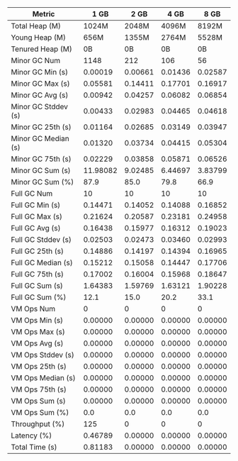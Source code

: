 | Metric | 1 GB | 2 GB | 4 GB | 8 GB |
|------|----|----|----|----|
| Total Heap (M) | 1024M | 2048M | 4096M | 8192M |
| Young Heap (M) | 656M | 1355M | 2764M | 5528M |
| Tenured Heap (M) | 0B | 0B | 0B | 0B |
| Minor GC Num | 1148 | 212 | 106 | 56 |
| Minor GC Min (s) | 0.00019 | 0.00661 | 0.01436 | 0.02587 |
| Minor GC Max (s) | 0.05581 | 0.14411 | 0.17701 | 0.16917 |
| Minor GC Avg (s) | 0.00942 | 0.04257 | 0.06082 | 0.06854 |
| Minor GC Stddev (s) | 0.00433 | 0.02983 | 0.04465 | 0.04618 |
| Minor GC 25th (s) | 0.01164 | 0.02685 | 0.03149 | 0.03947 |
| Minor GC Median (s) | 0.01320 | 0.03734 | 0.04415 | 0.05304 |
| Minor GC 75th (s) | 0.02229 | 0.03858 | 0.05871 | 0.06526 |
| Minor GC Sum (s) | 11.98082 | 9.02485 | 6.44697 | 3.83799 |
| Minor GC Sum (%) | 87.9 | 85.0 | 79.8 | 66.9 |
| Full GC Num | 10 | 10 | 10 | 10 |
| Full GC Min (s) | 0.14471 | 0.14052 | 0.14088 | 0.16852 |
| Full GC Max (s) | 0.21624 | 0.20587 | 0.23181 | 0.24958 |
| Full GC Avg (s) | 0.16438 | 0.15977 | 0.16312 | 0.19023 |
| Full GC Stddev (s) | 0.02503 | 0.02473 | 0.03460 | 0.02993 |
| Full GC 25th (s) | 0.14886 | 0.14197 | 0.14394 | 0.16965 |
| Full GC Median (s) | 0.15212 | 0.15058 | 0.14447 | 0.17706 |
| Full GC 75th (s) | 0.17002 | 0.16004 | 0.15968 | 0.18647 |
| Full GC Sum (s) | 1.64383 | 1.59769 | 1.63121 | 1.90228 |
| Full GC Sum (%) | 12.1 | 15.0 | 20.2 | 33.1 |
| VM Ops Num | 0 | 0 | 0 | 0 |
| VM Ops Min (s) | 0.00000 | 0.00000 | 0.00000 | 0.00000 |
| VM Ops Max (s) | 0.00000 | 0.00000 | 0.00000 | 0.00000 |
| VM Ops Avg (s) | 0.00000 | 0.00000 | 0.00000 | 0.00000 |
| VM Ops Stddev (s) | 0.00000 | 0.00000 | 0.00000 | 0.00000 |
| VM Ops 25th (s) | 0.00000 | 0.00000 | 0.00000 | 0.00000 |
| VM Ops Median (s) | 0.00000 | 0.00000 | 0.00000 | 0.00000 |
| VM Ops 75th (s) | 0.00000 | 0.00000 | 0.00000 | 0.00000 |
| VM Ops Sum (s) | 0.00000 | 0.00000 | 0.00000 | 0.00000 |
| VM Ops Sum (%) | 0.0 | 0.0 | 0.0 | 0.0 |
| Throughput (%) | 125 | 0 | 0 | 0 |
| Latency (%) | 0.46789 | 0.00000 | 0.00000 | 0.00000 |
| Total Time (s) | 0.81183 | 0.00000 | 0.00000 | 0.00000 |
